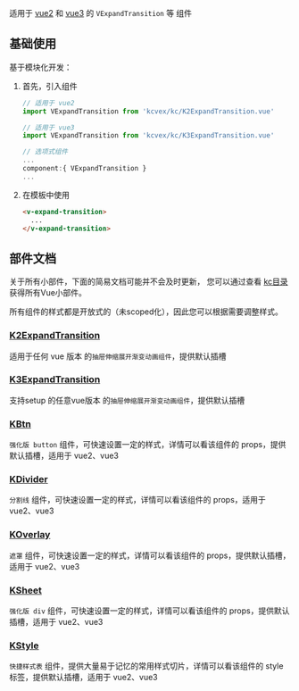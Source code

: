 适用于 [vue2](https://v2.vuejs.org/) 和 [vue3](https://vuejs.org/) 的 `VExpandTransition` 等 组件

## 基础使用

基于模块化开发：

   1. 首先，引入组件
      ```javascript
      // 适用于 vue2
      import VExpandTransition from 'kcvex/kc/K2ExpandTransition.vue'
      
      // 适用于 vue3
      import VExpandTransition from 'kcvex/kc/K3ExpandTransition.vue'
      ```
      ```javascript
      // 选项式组件
      ...
      component:{ VExpandTransition }
      ...
      ```
   2. 在模板中使用
      ```html
      <v-expand-transition>
        ...
      </v-expand-transition>
      ```
      
## 部件文档

关于所有小部件，下面的简易文档可能并不会及时更新，
您可以通过查看 [kc目录](./kc/) 获得所有Vue小部件。

所有组件的样式都是开放式的（未scoped化），因此您可以根据需要调整样式。

### [K2ExpandTransition](./kc/K2ExpandTransition.vue)

适用于任何 vue 版本 的`抽屉伸缩展开渐变动画组件`，提供默认插槽

### [K3ExpandTransition](./kc/K3ExpandTransition.vue)

支持setup 的任意vue版本 的`抽屉伸缩展开渐变动画组件`，提供默认插槽

### [KBtn](./kc/KBtn.vue)

`强化版 button` 组件，可快速设置一定的样式，详情可以看该组件的 props，提供默认插槽，适用于 vue2、vue3

### [KDivider](./kc/KDivider.vue)

`分割线` 组件，可快速设置一定的样式，详情可以看该组件的 props，适用于 vue2、vue3

### [KOverlay](./kc/KOverlay.vue)

`遮罩` 组件，可快速设置一定的样式，详情可以看该组件的 props，提供默认插槽，适用于 vue2、vue3

### [KSheet](./kc/KSheet.vue)

`强化版 div` 组件，可快速设置一定的样式，详情可以看该组件的 props，提供默认插槽，适用于 vue2、vue3

### [KStyle](./kc/KStyle.vue)

`快捷样式表` 组件，提供大量易于记忆的常用样式切片，详情可以看该组件的 style 标签，提供默认插槽，适用于 vue2、vue3

